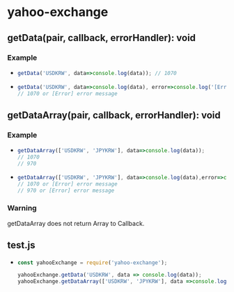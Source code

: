 # yahoo-exchange
## getData(pair, callback, errorHandler): void
### Example
* ``` javascript
  getData('USDKRW', data=>console.log(data)); // 1070
  ```
* ``` javascript
  getData('USDKRW', data=>console.log(data), error=>console.log('[Error]' + error));
  // 1070 or [Error] error message
  ```
## getDataArray(pair, callback, errorHandler): void
### Example
* ``` javascript
  getDataArray(['USDKRW', 'JPYKRW'], data=>console.log(data));
  // 1070
  // 970
  ```
* ``` javascript
  getDataArray(['USDKRW', 'JPYKRW'], data=>console.log(data),error=>console.log('[Error]' + error));
  // 1070 or [Error] error message
  // 970 or [Error] error message
  ```
### Warning
getDataArray does not return Array to Callback.
## test.js
* ``` javascript
  const yahooExchange = require('yahoo-exchange');

  yahooExchange.getData('USDKRW', data => console.log(data));
  yahooExchange.getDataArray(['USDKRW', 'JPYKRW'], data =>console.log(data));
  ```
